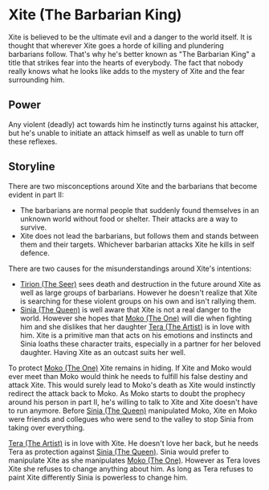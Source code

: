 Xite (The Barbarian King)
=========================

Xite is believed to be the ultimate evil and a danger to the world itself.
It is thought that wherever Xite goes a horde of killing and plundering barbarians follow.
That's why he's better known as "The Barbarian King" a title that strikes fear into the hearts of everybody.
The fact that nobody really knows what he looks like adds to the mystery of Xite and the fear surrounding him.


Power
-----

Any violent (deadly) act towards him he instinctly turns against his attacker, but he's unable to initiate an attack himself as well as unable to turn off these reflexes.


Storyline
---------

There are two misconceptions around Xite and the barbarians that become evident in part II:
* The barbarians are normal people that suddenly found themselves in an unknown world without food or shelter. Their attacks are a way to survive.
* Xite does not lead the barbarians, but follows them and stands between them and their targets. Whichever barbarian attacks Xite he kills in self defence.

There are two causes for the misunderstandings around Xite's intentions:
* [Tirion (The Seer)](tirion.md) sees death and destruction in the future around Xite as well as large groups of barbarians. However he doesn't realize that Xite is searching for these violent groups on his own and isn't rallying them.
* [Sinia (The Queen)](sinia.md) is well aware that Xite is not a real danger to the world. However she hopes that [Moko (The One)](moko.md) will die when fighting him and she dislikes that her daughter [Tera (The Artist)](tera.md) is in love with him. Xite is a primitive man that acts on his emotions and instincts and Sinia loaths these character traits, especially in a partner for her beloved daughter. Having Xite as an outcast suits her well.

To protect [Moko (The One)](moko.md) Xite remains in hiding. If Xite and Moko would ever meet than Moko would think he needs to fulfill his false destiny and attack Xite. This would surely lead to Moko's death as Xite would instinctly redirect the attack back to Moko. As Moko starts to doubt the prophecy around his person in part II, he's willing to talk to Xite and Xite doesn't have to run anymore. Before [Sinia (The Queen)](sinia.md) manipulated Moko, Xite en Moko were friends and collegues who were send to the valley to stop Sinia from taking over everything.

[Tera (The Artist)](tera.md) is in love with Xite. He doesn't love her back, but he needs Tera as protection against [Sinia (The Queen)](sinia.md). Sinia would prefer to manipulate Xite as she manipulates [Moko (The One)](moko.md). However as Tera loves Xite she refuses to change anything about him. As long as Tera refuses to paint Xite differently Sinia is powerless to change him.


